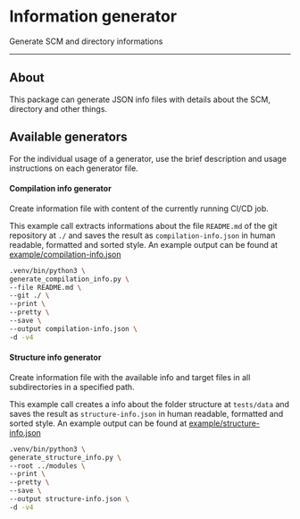 # Information generator

Generate SCM and directory informations

---------------

## About

This package can generate JSON info files with details about the SCM, directory
and other things.

## Available generators

For the individual usage of a generator, use the brief description and usage
instructions on each generator file.

#### Compilation info generator

Create information file with content of the currently running CI/CD job.

This example call extracts informations about the file `README.md` of the git
repository at `./` and saves the result as `compilation-info.json` in human
readable, formatted and sorted style. An example output can be found at
[example/compilation-info.json](example/compilation-info.json)

```bash
.venv/bin/python3 \
generate_compilation_info.py \
--file README.md \
--git ./ \
--print \
--pretty \
--save \
--output compilation-info.json \
-d -v4
```

#### Structure info generator

Create information file with the available info and target files in all
subdirectories in a specified path.

This example call creates a info about the folder structure at `tests/data`
and saves the result as `structure-info.json` in human readable, formatted and
sorted style. An example output can be found at
[example/structure-info.json](example/structure-info.json)

```bash
.venv/bin/python3 \
generate_structure_info.py \
--root ../modules \
--print \
--pretty \
--save \
--output structure-info.json \
-d -v4
```

